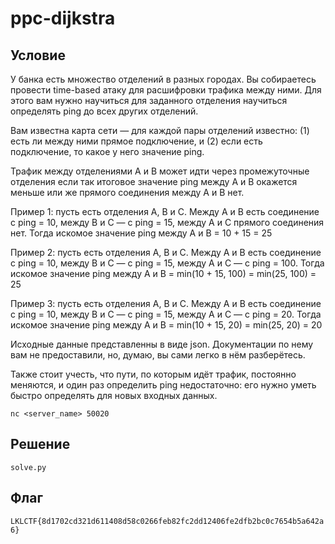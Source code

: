 # ppc-dijkstra

## Условие
У банка есть множество отделений в разных городах. Вы собираетесь провести time-based атаку
для расшифровки трафика между ними. Для этого вам нужно научиться для заданного
отделения научиться определять ping до всех других отделений.

Вам известна карта сети — для каждой пары отделений известно: (1) есть ли между ними
прямое подключение, и (2) если есть подключение, то какое у него значение ping.

Трафик между отделениями A и B может идти через промежуточные отделения если так итоговое значение ping между
A и B окажется меньше или же прямого соединения между A и B нет.

Пример 1: пусть есть отделения A, B и C. Между A и B есть соединение с ping = 10, между B и C — с ping = 15,
между A и C прямого соединения нет. Тогда искомое значение ping между A и B = 10 + 15 = 25

Пример 2: пусть есть отделения A, B и C. Между A и B есть соединение с ping = 10, между B и C — с ping = 15,
между A и C — с ping = 100. Тогда искомое значение ping между A и B = min(10 + 15, 100) = min(25, 100) = 25

Пример 3: пусть есть отделения A, B и C. Между A и B есть соединение с ping = 10, между B и C — с ping = 15,
между A и C — с ping = 20. Тогда искомое значение ping между A и B = min(10 + 15, 20) = min(25, 20) = 20

Исходные данные представленны в виде json. Документации по нему вам не предоставили, но, думаю, вы
сами легко в нём разберётесь.

Также стоит учесть, что пути, по которым идёт трафик, постоянно меняются, и один раз определить ping недостаточно:
его нужно уметь быстро определять для новых входных данных.

`nc <server_name> 50020`

## Решение
`solve.py`

## Флаг
`LKLCTF{8d1702cd321d611408d58c0266feb82fc2dd12406fe2dfb2bc0c7654b5a642a6}`
